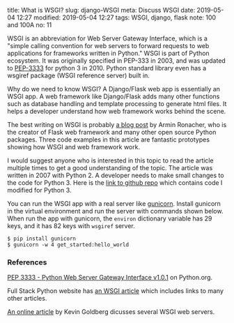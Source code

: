 title: What is WSGI?
slug: django-WSGI
meta: Discuss WSGI
date: 2019-05-04 12:27
modified: 2019-05-04 12:27
tags: WSGI, django, flask
note: 100 and 100A
no: 11


WSGI is an abbreviation for Web Server Gateway Interface, which is a "simple calling 
convention for web servers to forward requests to web applications for frameworks written
in Python."   WSGI is part of Python ecosystem.  It was originally specified in PEP-333
in 2003, and was updated to 
[PEP-3333](https://www.python.org/dev/peps/pep-3333/) 
for python 3 in 2010.   Python standard library even has a wsgiref package (WSGI 
reference server) built in. 

Why do we need to know WSGI? A Django/Flask web app is essentially an WSGI app. A
web framework like Django/Flask adds many other functions such as database handling and 
template processing to generate html files. It helps a developer understand 
how web framework works behind the scene. 

The best writing on WSGI is probably 
[a blog post](http://lucumr.pocoo.org/2007/5/21/getting-started-with-wsgi/) 
by Armin Ronacher, who is the creator of Flask web framework and many other open 
source Python packages.   Three code examples in this article are fantastic 
prototypes showing how WSGI and web framework work. 

I would suggest anyone who is interested in this topic to read the article multiple times 
to get a good understanding 
of the topic.  The article was written in 2007 with Python 2.  A developer needs to
make small changes to the code for Python 3.  Here is the 
[link to github repo](https://github.com/georgexyz19/WSGI_example_code) 
which contains code I modified for Python 3.

You can run the WSGI app with a real server like [gunicorn](https://gunicorn.org/). 
Install gunicorn in the virtual environment and run the server with commands shown below.  When run the app with gunicorn, the `environ` dictionary variable has 29 keys, and it has 82 keys with `wsgiref` server. 

```
$ pip install gunicorn
$ gunicorn -w 4 get_started:hello_world
```


### References

[PEP 3333 - Python Web Server Gateway Interface v1.0.1](https://www.python.org/dev/peps/pep-3333/) 
on Python.org. 

Full Stack Python website has 
[an WSGI article](https://www.fullstackpython.com/wsgi-servers.html) 
which includes links to many other articles. 

[An online article](https://www.appdynamics.com/blog/engineering/an-introduction-to-python-wsgi-servers-part-1/) 
by Kevin Goldberg dicusses several WSGI web servers. 














